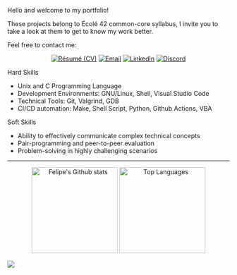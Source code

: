 Hello and welcome to my portfolio! 

These projects belong to Écolé 42 common-core syllabus, I invite you to take a look at them to get to know my work better. 

Feel free to contact me:
<div align="center">
    
[![Résumé (CV)](https://img.shields.io/badge/R%C3%A9sum%C3%A9-0d1117?style=for-the-badge)](https://drive.google.com/file/d/1-UIEysd6_M568JMJC4pJT1gBPBWQUCY6/view)
[![Email](https://img.shields.io/badge/Email-0d1117?style=for-the-badge&logo=envelope&logoColor=white)](mailto:js.felipe@icloud.com)
[![LinkedIn](https://img.shields.io/badge/LinkedIn-0d1117.svg?style=for-the-badge&logo=linkedin&logoColor=white)](https://linkedin.com/in/josfelipe)
[![Discord](https://img.shields.io/badge/Discord-0d1117?style=for-the-badge&logo=discord&logoColor=white)](https://discordapp.com/users/1276190021992452210)

</div>

Hard Skills
 - Unix and C Programming Language
 - Development Environments: GNU/Linux, Shell, Visual Studio Code
 - Technical Tools: Git, Valgrind, GDB
 - CI/CD automation: Make, Shell Script, Python, Github Actions, VBA

Soft Skills
 - Ability to effectively communicate complex technical concepts
 - Pair-programming and peer-to-peer evaluation
 - Problem-solving in highly challenging scenarios


---
<div align="center">
    <img src="https://github-readme-stats.vercel.app/api?username=jos-felipe&theme=transparent&show_icons=true&layout=compact&line_height=25&title_color=fff&text_color=e6edf3&icon_color=9f9f9f&bg_color=0d1117&custom_title=My%20GitHub%20stats%20%26%20most%20used%20languages&width=250"
            alt="Felipe's Github stats"
            height=195>
    <img src="https://github-readme-stats.vercel.app/api/top-langs/?username=jos-felipe&langs_count=5&theme=transparent&layout=donut&hide_border=false&title_color=fff&text_color=e6edf3&bg_color=0d1117&hide_title=true&chart_width=200"
            alt="Top Languages"
            height=195/>
</div>





![](https://hit.yhype.me/github/profile?user_id=139470730)
